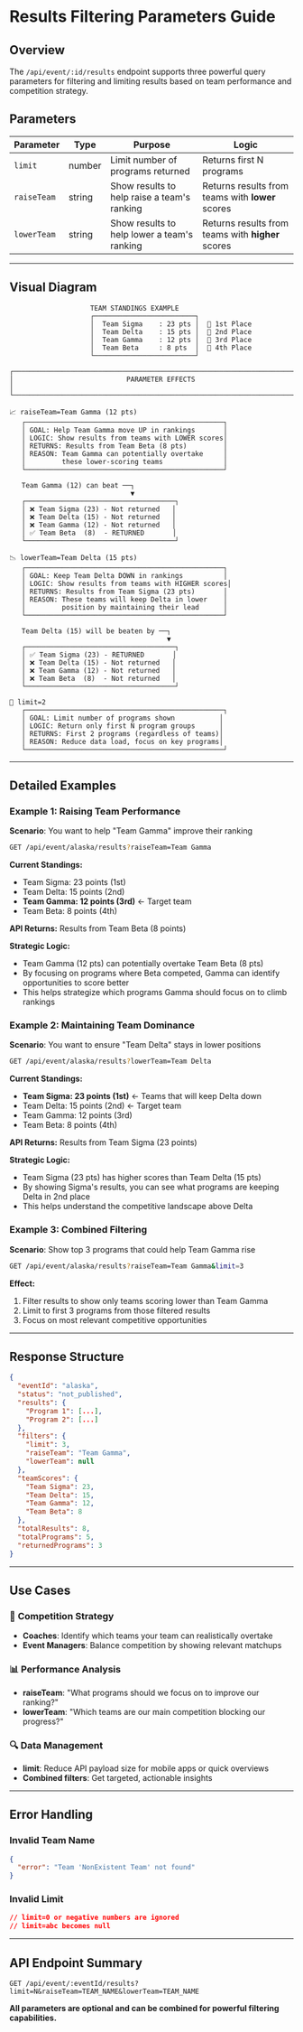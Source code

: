 # Results Filtering Parameters Guide

## Overview
The `/api/event/:id/results` endpoint supports three powerful query parameters for filtering and limiting results based on team performance and competition strategy.

## Parameters

| Parameter | Type | Purpose | Logic |
|-----------|------|---------|-------|
| `limit` | number | Limit number of programs returned | Returns first N programs |
| `raiseTeam` | string | Show results to help raise a team's ranking | Returns results from teams with **lower** scores |
| `lowerTeam` | string | Show results to help lower a team's ranking | Returns results from teams with **higher** scores |

---

## Visual Diagram

```
                    TEAM STANDINGS EXAMPLE
                    ┌─────────────────────────┐
                    │  Team Sigma    : 23 pts │  🥇 1st Place
                    │  Team Delta    : 15 pts │  🥈 2nd Place  
                    │  Team Gamma    : 12 pts │  🥉 3rd Place
                    │  Team Beta     : 8 pts  │  🏃 4th Place
                    └─────────────────────────┘

┌─────────────────────────────────────────────────────────────────────────────┐
│                            PARAMETER EFFECTS                                │
└─────────────────────────────────────────────────────────────────────────────┘

📈 raiseTeam=Team Gamma (12 pts)
   ┌─────────────────────────────────────────────────┐
   │ GOAL: Help Team Gamma move UP in rankings       │
   │ LOGIC: Show results from teams with LOWER scores│
   │ RETURNS: Results from Team Beta (8 pts)         │
   │ REASON: Team Gamma can potentially overtake     │
   │         these lower-scoring teams               │
   └─────────────────────────────────────────────────┘
   
   Team Gamma (12) can beat ──┐
                              ▼
   ┌─────────────────────────────────────┐
   │ ❌ Team Sigma (23) - Not returned   │
   │ ❌ Team Delta (15) - Not returned   │
   │ ❌ Team Gamma (12) - Not returned   │
   │ ✅ Team Beta  (8)  - RETURNED       │
   └─────────────────────────────────────┘

📉 lowerTeam=Team Delta (15 pts)  
   ┌─────────────────────────────────────────────────┐
   │ GOAL: Keep Team Delta DOWN in rankings          │
   │ LOGIC: Show results from teams with HIGHER scores│
   │ RETURNS: Results from Team Sigma (23 pts)       │
   │ REASON: These teams will keep Delta in lower    │
   │         position by maintaining their lead      │
   └─────────────────────────────────────────────────┘
   
   Team Delta (15) will be beaten by ──┐
                                       ▼
   ┌─────────────────────────────────────┐
   │ ✅ Team Sigma (23) - RETURNED       │
   │ ❌ Team Delta (15) - Not returned   │
   │ ❌ Team Gamma (12) - Not returned   │
   │ ❌ Team Beta  (8)  - Not returned   │
   └─────────────────────────────────────┘

🔢 limit=2
   ┌─────────────────────────────────────────────────┐
   │ GOAL: Limit number of programs shown           │
   │ LOGIC: Return only first N program groups      │
   │ RETURNS: First 2 programs (regardless of teams)│
   │ REASON: Reduce data load, focus on key programs│
   └─────────────────────────────────────────────────┘
```

---

## Detailed Examples

### Example 1: Raising Team Performance

**Scenario**: You want to help "Team Gamma" improve their ranking

```bash
GET /api/event/alaska/results?raiseTeam=Team Gamma
```

**Current Standings:**
- Team Sigma: 23 points (1st)
- Team Delta: 15 points (2nd) 
- **Team Gamma: 12 points (3rd)** ← Target team
- Team Beta: 8 points (4th)

**API Returns:** Results from Team Beta (8 points)

**Strategic Logic:** 
- Team Gamma (12 pts) can potentially overtake Team Beta (8 pts)
- By focusing on programs where Beta competed, Gamma can identify opportunities to score better
- This helps strategize which programs Gamma should focus on to climb rankings

### Example 2: Maintaining Team Dominance  

**Scenario**: You want to ensure "Team Delta" stays in lower positions

```bash
GET /api/event/alaska/results?lowerTeam=Team Delta
```

**Current Standings:**
- **Team Sigma: 23 points (1st)** ← Teams that will keep Delta down
- Team Delta: 15 points (2nd) ← Target team
- Team Gamma: 12 points (3rd)
- Team Beta: 8 points (4th)

**API Returns:** Results from Team Sigma (23 points)

**Strategic Logic:**
- Team Sigma (23 pts) has higher scores than Team Delta (15 pts)
- By showing Sigma's results, you can see what programs are keeping Delta in 2nd place
- This helps understand the competitive landscape above Delta

### Example 3: Combined Filtering

**Scenario**: Show top 3 programs that could help Team Gamma rise

```bash
GET /api/event/alaska/results?raiseTeam=Team Gamma&limit=3
```

**Effect:**
1. Filter results to show only teams scoring lower than Team Gamma
2. Limit to first 3 programs from those filtered results
3. Focus on most relevant competitive opportunities

---

## Response Structure

```json
{
  "eventId": "alaska",
  "status": "not_published",
  "results": {
    "Program 1": [...],
    "Program 2": [...]
  },
  "filters": {
    "limit": 3,
    "raiseTeam": "Team Gamma", 
    "lowerTeam": null
  },
  "teamScores": {
    "Team Sigma": 23,
    "Team Delta": 15,
    "Team Gamma": 12,
    "Team Beta": 8
  },
  "totalResults": 8,
  "totalPrograms": 5,
  "returnedPrograms": 3
}
```

---

## Use Cases

### 🎯 **Competition Strategy**
- **Coaches**: Identify which teams your team can realistically overtake
- **Event Managers**: Balance competition by showing relevant matchups

### 📊 **Performance Analysis** 
- **raiseTeam**: "What programs should we focus on to improve our ranking?"
- **lowerTeam**: "Which teams are our main competition blocking our progress?"

### 🔍 **Data Management**
- **limit**: Reduce API payload size for mobile apps or quick overviews
- **Combined filters**: Get targeted, actionable insights

---

## Error Handling

### Invalid Team Name
```json
{
  "error": "Team 'NonExistent Team' not found"
}
```

### Invalid Limit
```json
// limit=0 or negative numbers are ignored
// limit=abc becomes null
```

---

## API Endpoint Summary

```
GET /api/event/:eventId/results?limit=N&raiseTeam=TEAM_NAME&lowerTeam=TEAM_NAME
```

**All parameters are optional and can be combined for powerful filtering capabilities.**